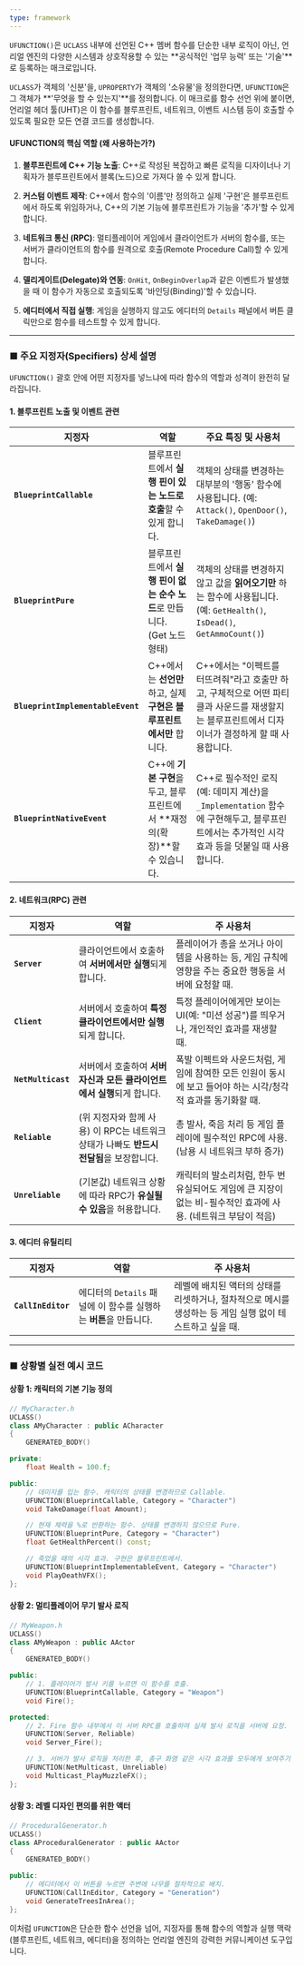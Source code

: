```yaml
---
type: framework
---
```

`UFUNCTION()`은 `UCLASS` 내부에 선언된 C++ 멤버 함수를 단순한 내부 로직이 아닌, 언리얼 엔진의 다양한 시스템과 상호작용할 수 있는 **공식적인 '업무 능력' 또는 '기술'**로 등록하는 매크로입니다.

`UCLASS`가 객체의 '신분'을, `UPROPERTY`가 객체의 '소유물'을 정의한다면, `UFUNCTION`은 그 객체가 **'무엇을 할 수 있는지'**를 정의합니다. 이 매크로를 함수 선언 위에 붙이면, 언리얼 헤더 툴(UHT)은 이 함수를 블루프린트, 네트워크, 이벤트 시스템 등이 호출할 수 있도록 필요한 모든 연결 코드를 생성합니다.

#### UFUNCTION의 핵심 역할 (왜 사용하는가?)

1. **블루프린트에 C++ 기능 노출**: C++로 작성된 복잡하고 빠른 로직을 디자이너나 기획자가 블루프린트에서 블록(노드)으로 가져다 쓸 수 있게 합니다.
    
2. **커스텀 이벤트 제작**: C++에서 함수의 '이름'만 정의하고 실제 '구현'은 블루프린트에서 하도록 위임하거나, C++의 기본 기능에 블루프린트가 기능을 '추가'할 수 있게 합니다.
    
3. **네트워크 통신 (RPC)**: 멀티플레이어 게임에서 클라이언트가 서버의 함수를, 또는 서버가 클라이언트의 함수를 원격으로 호출(Remote Procedure Call)할 수 있게 합니다.
    
4. **델리게이트(Delegate)와 연동**: `OnHit`, `OnBeginOverlap`과 같은 이벤트가 발생했을 때 이 함수가 자동으로 호출되도록 '바인딩(Binding)'할 수 있습니다.
    
5. **에디터에서 직접 실행**: 게임을 실행하지 않고도 에디터의 `Details` 패널에서 버튼 클릭만으로 함수를 테스트할 수 있게 합니다.
    

---

### ■ 주요 지정자(Specifiers) 상세 설명

`UFUNCTION()` 괄호 안에 어떤 지정자를 넣느냐에 따라 함수의 역할과 성격이 완전히 달라집니다.

#### 1. 블루프린트 노출 및 이벤트 관련

|지정자|역할|주요 특징 및 사용처|
|---|---|---|
|**`BlueprintCallable`**|블루프린트에서 **실행 핀이 있는 노드로 호출**할 수 있게 합니다.|객체의 상태를 변경하는 대부분의 '행동' 함수에 사용됩니다. (예: `Attack()`, `OpenDoor()`, `TakeDamage()`)|
|**`BlueprintPure`**|블루프린트에서 **실행 핀이 없는 순수 노드**로 만듭니다. (Get 노드 형태)|객체의 상태를 변경하지 않고 값을 **읽어오기만** 하는 함수에 사용됩니다. (예: `GetHealth()`, `IsDead()`, `GetAmmoCount()`)|
|**`BlueprintImplementableEvent`**|C++에서는 **선언만** 하고, 실제 **구현은 블루프린트에서만** 합니다.|C++에서는 "이펙트를 터뜨려줘"라고 호출만 하고, 구체적으로 어떤 파티클과 사운드를 재생할지는 블루프린트에서 디자이너가 결정하게 할 때 사용합니다.|
|**`BlueprintNativeEvent`**|C++에 **기본 구현**을 두고, 블루프린트에서 **재정의(확장)**할 수 있습니다.|C++로 필수적인 로직(예: 데미지 계산)을 `_Implementation` 함수에 구현해두고, 블루프린트에서는 추가적인 시각 효과 등을 덧붙일 때 사용합니다.|

#### 2. 네트워크(RPC) 관련

|지정자|역할|주 사용처|
|---|---|---|
|**`Server`**|클라이언트에서 호출하여 **서버에서만 실행**되게 합니다.|플레이어가 총을 쏘거나 아이템을 사용하는 등, 게임 규칙에 영향을 주는 중요한 행동을 서버에 요청할 때.|
|**`Client`**|서버에서 호출하여 **특정 클라이언트에서만 실행**되게 합니다.|특정 플레이어에게만 보이는 UI(예: "미션 성공")를 띄우거나, 개인적인 효과를 재생할 때.|
|**`NetMulticast`**|서버에서 호출하여 **서버 자신과 모든 클라이언트에서 실행**되게 합니다.|폭발 이펙트와 사운드처럼, 게임에 참여한 모든 인원이 동시에 보고 들어야 하는 시각/청각적 효과를 동기화할 때.|
|**`Reliable`**|(위 지정자와 함께 사용) 이 RPC는 네트워크 상태가 나빠도 **반드시 전달됨**을 보장합니다.|총 발사, 죽음 처리 등 게임 플레이에 필수적인 RPC에 사용. (남용 시 네트워크 부하 증가)|
|**`Unreliable`**|(기본값) 네트워크 상황에 따라 RPC가 **유실될 수 있음**을 허용합니다.|캐릭터의 발소리처럼, 한두 번 유실되어도 게임에 큰 지장이 없는 비-필수적인 효과에 사용. (네트워크 부담이 적음)|

#### 3. 에디터 유틸리티

|지정자|역할|주 사용처|
|---|---|---|
|**`CallInEditor`**|에디터의 `Details` 패널에 이 함수를 실행하는 **버튼**을 만듭니다.|레벨에 배치된 액터의 상태를 리셋하거나, 절차적으로 메시를 생성하는 등 게임 실행 없이 테스트하고 싶을 때.|

---

### ■ 상황별 실전 예시 코드

#### 상황 1: 캐릭터의 기본 기능 정의

```cpp
// MyCharacter.h
UCLASS()
class AMyCharacter : public ACharacter
{
    GENERATED_BODY()

private:
    float Health = 100.f;

public:
    // 데미지를 입는 함수. 캐릭터의 상태를 변경하므로 Callable.
    UFUNCTION(BlueprintCallable, Category = "Character")
    void TakeDamage(float Amount);

    // 현재 체력을 %로 반환하는 함수. 상태를 변경하지 않으므로 Pure.
    UFUNCTION(BlueprintPure, Category = "Character")
    float GetHealthPercent() const;

    // 죽었을 때의 시각 효과. 구현은 블루프린트에서.
    UFUNCTION(BlueprintImplementableEvent, Category = "Character")
    void PlayDeathVFX();
};
```

#### 상황 2: 멀티플레이어 무기 발사 로직

```cpp
// MyWeapon.h
UCLASS()
class AMyWeapon : public AActor
{
    GENERATED_BODY()

public:
    // 1. 플레이어가 발사 키를 누르면 이 함수를 호출.
    UFUNCTION(BlueprintCallable, Category = "Weapon")
    void Fire();

protected:
    // 2. Fire 함수 내부에서 이 서버 RPC를 호출하여 실제 발사 로직을 서버에 요청.
    UFUNCTION(Server, Reliable)
    void Server_Fire();

    // 3. 서버가 발사 로직을 처리한 후, 총구 화염 같은 시각 효과를 모두에게 보여주기 위해 이 멀티캐스트 RPC를 호출.
    UFUNCTION(NetMulticast, Unreliable)
    void Multicast_PlayMuzzleFX();
};
```

#### 상황 3: 레벨 디자인 편의를 위한 액터

```cpp
// ProceduralGenerator.h
UCLASS()
class AProceduralGenerator : public AActor
{
    GENERATED_BODY()

public:
    // 에디터에서 이 버튼을 누르면 주변에 나무를 절차적으로 배치.
    UFUNCTION(CallInEditor, Category = "Generation")
    void GenerateTreesInArea();
};
```

이처럼 `UFUNCTION`은 단순한 함수 선언을 넘어, 지정자를 통해 함수의 역할과 실행 맥락(블루프린트, 네트워크, 에디터)을 정의하는 언리얼 엔진의 강력한 커뮤니케이션 도구입니다.